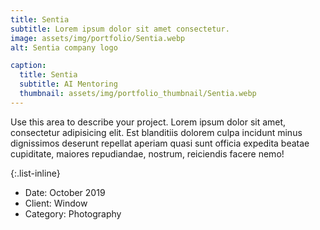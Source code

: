 ```yaml
---
title: Sentia
subtitle: Lorem ipsum dolor sit amet consectetur.
image: assets/img/portfolio/Sentia.webp
alt: Sentia company logo

caption:
  title: Sentia
  subtitle: AI Mentoring
  thumbnail: assets/img/portfolio_thumbnail/Sentia.webp
---
```

Use this area to describe your project. Lorem ipsum dolor sit amet, consectetur adipisicing elit. Est blanditiis dolorem culpa incidunt minus dignissimos deserunt repellat aperiam quasi sunt officia expedita beatae cupiditate, maiores repudiandae, nostrum, reiciendis facere nemo!

{:.list-inline}
- Date: October 2019
- Client: Window
- Category: Photography

